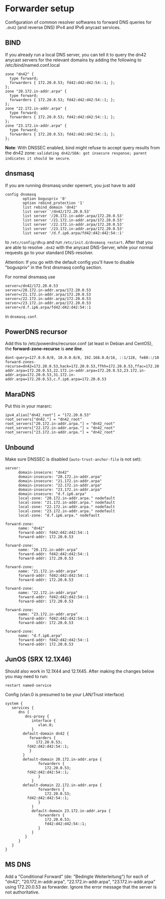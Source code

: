 # Forwarder setup

Configuration of common resolver softwares to forward DNS queries for `.dn42` (and reverse DNS) IPv4 and IPv6 anycast services.

## BIND

If you already run a local DNS server, you can tell it to query the dn42 anycast servers for the relevant domains
by adding the following to /etc/bind/named.conf.local

```
zone "dn42" {
  type forward;
  forwarders { 172.20.0.53; fd42:d42:d42:54::1; };
};
zone "20.172.in-addr.arpa" {
  type forward;
  forwarders { 172.20.0.53; fd42:d42:d42:54::1; };
};
zone "22.172.in-addr.arpa" {
  type forward;
  forwarders { 172.20.0.53; fd42:d42:d42:54::1; };
};
zone "23.172.in-addr.arpa" {
  type forward;
  forwarders { 172.20.0.53; fd42:d42:d42:54::1; };
};
```

**Note**: With DNSSEC enabled, bind might refuse to accept query results from the dn42 zone: `validating dn42/SOA: got insecure response; parent indicates it should be secure`.

## dnsmasq

If you are running dnsmasq under openwrt, you just have to add 

```
config dnsmasq
        option boguspriv '0'
        option rebind_protection '1'
        list rebind_domain 'dn42'
        list server '/dn42/172.20.0.53'
        list server '/20.172.in-addr.arpa/172.20.0.53'
        list server '/21.172.in-addr.arpa/172.20.0.53'
        list server '/22.172.in-addr.arpa/172.20.0.53'
        list server '/23.172.in-addr.arpa/172.20.0.53'
        list server '/d.f.ip6.arpa/fd42:d42:d42:54::1'

```

to `/etc/config/dhcp` and run `/etc/init.d/dnsmasq restart`. After that you are able to resolve `.dn42` 
with the anycast DNS-Server, while your normal requests go to your standard DNS-resolver.

Attention: If you go with the default config you'll have to disable "boguspriv" in the first dnsmasq config section.

For normal dnsmasq use

```
server=/dn42/172.20.0.53
server=/20.172.in-addr.arpa/172.20.0.53
server=/21.172.in-addr.arpa/172.20.0.53
server=/22.172.in-addr.arpa/172.20.0.53
server=/23.172.in-addr.arpa/172.20.0.53
server=/d.f.ip6.arpa/fd42:d42:d42:54::1
```
in `dnsmasq.conf`.

## PowerDNS recursor
Add this to /etc/powerdns/recursor.conf (at least in Debian and CentOS), the **forward-zone-recurse** is _**one line**_.

```
dont-query=127.0.0.0/8, 10.0.0.0/8, 192.168.0.0/16, ::1/128, fe80::/10
forward-zones-recurse=dn42=172.20.0.53,hack=172.20.0.53,ffhh=172.20.0.53,ffac=172.20.0.53,020=172.20.0.53,adm=172.20.0.53,ffa=172.20.0.53,ffhb=172.20.0.53,ffc=172.20.0.53,ffda=172.20.0.53,ffdh=172.20.0.53,ff3l=172.20.0.53,fffl=172.20.0.53,ffffm=172.20.0.53,fffr=172.20.0.53,fffd=172.20.0.53,ffgl=172.20.0.53,fflln=172.20.0.53,ffbcd=172.20.0.53,ffbgl=172.20.0.53,ffgoe=172.20.0.53,ffgt=172.20.0.53,ffh=172.20.0.53,helgo=172.20.0.53,ffhef=172.20.0.53,ffj=172.20.0.53,ffka=172.20.0.53,ffki=172.20.0.53,ffhl=172.20.0.53,fflux=172.20.0.53,ffms=172.20.0.53,mueritz=172.20.0.53,ffnord=172.20.0.53,ffnw=172.20.0.53,ffoh=172.20.0.53,ffpb=172.20.0.53,ffpi=172.20.0.53,ffrade=172.20.0.53,ffrgb=172.20.0.53,ffrg=172.20.0.53,rzl=172.20.0.53,ffsaar=172.20.0.53,fftr=172.20.0.53,fftdf=172.20.0.53,ffwk=172.20.0.53,ffgro=172.20.0.53,ffwk=172.20.0.53,ffwp=172.20.0.53,ffw=172.20.0.53,20.172.in-addr.arpa=172.20.0.53,22.172.in-addr.arpa=172.20.0.53,23.172.in-addr.arpa=172.20.0.53,31.172.in-addr.arpa=172.20.0.53,c.f.ip6.arpa=172.20.0.53
```

## MaraDNS
Put this in your mararc:

```
ipv4_alias["dn42_root"] = "172.20.0.53"
root_servers["dn42."] = "dn42_root"
root_servers["20.172.in-addr.arpa."] = "dn42_root"
root_servers["22.172.in-addr.arpa."] = "dn42_root"
root_servers["23.172.in-addr.arpa."] = "dn42_root"
```

## Unbound

Make sure DNSSEC is disabled (`auto-trust-anchor-file` is not set):

```
server:
      domain-insecure: "dn42"
      domain-insecure: "20.172.in-addr.arpa"
      domain-insecure: "21.172.in-addr.arpa"
      domain-insecure: "22.172.in-addr.arpa"
      domain-insecure: "23.172.in-addr.arpa"
      domain-insecure: "d.f.ip6.arpa"
      local-zone: "20.172.in-addr.arpa." nodefault
      local-zone: "21.172.in-addr.arpa." nodefault
      local-zone: "22.172.in-addr.arpa." nodefault
      local-zone: "23.172.in-addr.arpa." nodefault
      local-zone: "d.f.ip6.arpa." nodefault

forward-zone: 
      name: "dn42"
      forward-addr: fd42:d42:d42:54::1
      forward-addr: 172.20.0.53

forward-zone: 
      name: "20.172.in-addr.arpa"
      forward-addr: fd42:d42:d42:54::1
      forward-addr: 172.20.0.53

forward-zone: 
      name: "21.172.in-addr.arpa"
      forward-addr: fd42:d42:d42:54::1
      forward-addr: 172.20.0.53

forward-zone: 
      name: "22.172.in-addr.arpa"
      forward-addr: fd42:d42:d42:54::1
      forward-addr: 172.20.0.53

forward-zone: 
      name: "23.172.in-addr.arpa"
      forward-addr: fd42:d42:d42:54::1
      forward-addr: 172.20.0.53

forward-zone:
      name: "d.f.ip6.arpa"
      forward-addr: fd42:d42:d42:54::1
      forward-addr: 172.20.0.53
```

## JunOS (SRX 12.1X46)
Should also work in 12.1X44 and 12.1X45. After making the changes below you may need to run:
```
restart named-service
```
Config (vlan.0 is presumed to be your LAN/Trust interface)
```
system {
   services {
      dns {
         dns-proxy {
            interface {
               vlan.0;
            }
        default-domain dn42 {
           forwarders {
              172.20.0.53;
	      fd42:d42:d42:54::1;
           }
        }
        default-domain 20.172.in-addr.arpa {
               forwarders {
                  172.20.0.53;
		  fd42:d42:d42:54::1;
               }
            }
        default-domain 22.172.in-addr.arpa {
               forwarders {
                  172.20.0.53;
		  fd42:d42:d42:54::1;
               }
            }
            default-domain 23.172.in-addr.arpa {
               forwarders {
                  172.20.0.53;
                  fd42:d42:d42:54::1;
               }
            }
         }
      }
   }
}
```

## MS DNS
Add a "Conditional Forward" (de: "Bedingte Weiterleitung") for each of "dn42", "20.172.in-addr.arpa", "22.172.in-addr.arpa", "23.172.in-addr.arpa" using 172.20.0.53 as forwarder. Ignore the error message that the server is not authoritative.